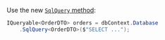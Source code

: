 Use the new [`SqlQuery` method](https://learn.microsoft.com/en-us/ef/core/what-is-new/ef-core-8.0/whatsnew?WT.mc_id=DT-MVP-5004452#raw-sql-queries-for-unmapped-types):

```csharp
IQueryable<OrderDTO> orders = dbContext.Database
    .SqlQuery<OrderDTO>($"SELECT ...");
```

